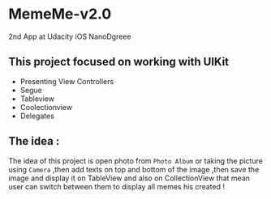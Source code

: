 # MemeMe-v2.0
2nd App at Udacity iOS NanoDgreee 

## This project focused on working with UIKit
- Presenting View Controllers
- Segue
- Tableview
- Coolectionview
- Delegates

## The idea :
The idea of this project is open photo from `Photo Album` or taking the picture using `Camera`
,then add texts on top and bottom of the image 
,then save the image and display it on TableView and also on CollectionView
that mean user can switch between them to display all memes his created !
